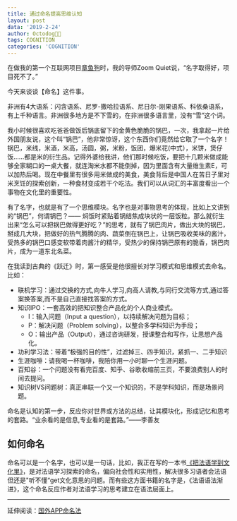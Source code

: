 ```yaml
---
title: 通过命名提高思维认知
layout: post
data: '2019-2-24'
author: Octodog🐙🐶
tags: COGNITION
categories: 'COGNITION'
---
```


在做我的第一个互联网项目[章鱼狗](http://v.youku.com/v_show/id_XMTQyNjQ3NTA4MA==.html)时，我的导师Zoom Quiet说，“名字取得好，项目死不了。”

今天来谈谈【命名】这件事。

非洲有4大语系：闪含语系、尼罗-撒哈拉语系、尼日尔-刚果语系、科依桑语系，有上千种语言。非洲很多地方是不下雪的，在非洲很多语言里，没有“雪”这个词。

我小时候很喜欢吃爸爸做饭后锅底留下的金黄色脆脆的锅巴，一次，我拿起一片给外国朋友说，这个叫“锅巴”，他非常惊讶，这个东西你们竟然给它取了一个名字！锅巴，米线，米酒，米高，汤圆，粥，米粉，饭团，爆米花(中式），米饼，煲仔饭……都是米的衍生品。记得外婆给我讲，他们那时候吃饭，要把十几颗米做成能够全家糊口的一桌大餐，就连淘米水都不能倒掉，因为里面含有大量维生素E，可以加热后喝。现在中餐里有很多用米做成的美食，美食背后是中国人在苦日子里对米烹饪的探索创新，一种食材变成若干个吃法。我们可以从词汇的丰富度看出一个事物在文化里的重要性。

有了名字，也就是有了一个思维模块。名字也是对事物思考的体现，比如上文讲到的“锅巴”，何谓锅巴？—— 焖饭时紧贴着锅结焦成块状的一层饭粒。那么就衍生出来“怎么可以把锅巴做得更好吃？”的思考，就有了锅巴肉片，做出大块的锅巴，掰成几大块，把做好的热气腾腾的肉、蔬菜倒在锅巴上，让锅巴吸收美味的酱汁，受热多的锅巴口感变软带着肉酱汁的精华，受热少的保持锅巴原有的脆香，锅巴肉片，成为一道东北名菜。

在我读到古典的《跃迁》时，第一感受是他很擅长对学习模式和思维模式去命名。比如：
- 联机学习：通过交换的方式,向牛人学习,向高人请教,与同行交流等方式,通过答案换答案,而不是自己直接找答案的方式。
- 知识IPO：一套高效的把知识整合产品化的个人商业模式。
	- I：输入问题（Input a question），以持续解决问题为目标；
	- P：解决问题（Problem solving），以整合多学科知识为手段；
	- O：输出产品（Output），通过咨询研发，授课整合和写作，让思想产品化。
- 功利学习法：带着“极强的目的性”，过滤掉三、四手知识，紧抓一、二手知识
- 生涯咖啡：请我喝一杯咖啡，我陪你用一小时聊一个生涯问题。
- 百知谷：一个问题没有看完百度、知乎、谷歌收缩前三页，不要浪费别人的时间去提问。
- 知识树VS问题树：真正串联一个又一个知识的，不是学科知识，而是场景问题。

命名是认知的第一步，反应你对世界或方法的总结，让其模块化，形成记忆和思考的套路。“业余看的是信息,专业看的是套路。”——李善友

## 如何命名

命名可以是一个名字，也可以是一句话，比如，我正在写的一本书[《把法语学到文化里》](https://ajiea.github.io/2019/02/17/%E6%8A%8A%E6%B3%95%E8%AF%AD%E5%AD%A6%E5%88%B0%E6%96%87%E5%8C%96%E9%87%8C-%E5%BA%8F.html)，是对法语学习探索的命名，偏向社会性和实用性，解决很多习语者会法语但还是"听不懂“get文化意思的问题。而有些这方面书籍的名字是，《法语语法渐进》，这个命名反应作者对法语学习的思考建立在语法层面上。

---
延伸阅读：[国外APP命名法](https://ajiea.github.io/2016/09/02/%E5%9B%BD%E5%A4%96APP%E5%91%BD%E5%90%8D%E6%B3%95.html)
